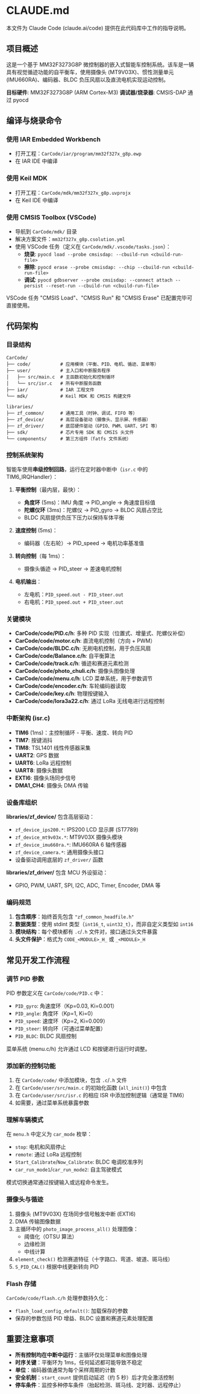 # CLAUDE.md

本文件为 Claude Code (claude.ai/code) 提供在此代码库中工作的指导说明。

## 项目概述

这是一个基于 MM32F3273G8P 微控制器的嵌入式智能车控制系统。该车是一辆具有视觉循迹功能的自平衡车，使用摄像头 (MT9V03X)、惯性测量单元 (IMU660RA)、编码器、BLDC 负压风扇以及直流电机实现运动控制。

**目标硬件**: MM32F3273G8P (ARM Cortex-M3)
**调试器/烧录器**: CMSIS-DAP 通过 pyocd

## 编译与烧录命令

### 使用 IAR Embedded Workbench
- 打开工程：`CarCode/iar/program/mm32f327x_g8p.ewp`
- 在 IAR IDE 中编译

### 使用 Keil MDK
- 打开工程：`CarCode/mdk/mm32f327x_g8p.uvprojx`
- 在 Keil IDE 中编译

### 使用 CMSIS Toolbox (VSCode)
- 导航到 `CarCode/mdk/` 目录
- 解决方案文件：`mm32f327x_g8p.csolution.yml`
- 使用 VSCode 任务（定义在 `CarCode/mdk/.vscode/tasks.json`）：
  - **烧录**: `pyocd load --probe cmsisdap: --cbuild-run <cbuild-run-file>`
  - **擦除**: `pyocd erase --probe cmsisdap: --chip --cbuild-run <cbuild-run-file>`
  - **调试**: `pyocd gdbserver --probe cmsisdap: --connect attach --persist --reset-run --cbuild-run <cbuild-run-file>`

VSCode 任务 "CMSIS Load"、"CMSIS Run" 和 "CMSIS Erase" 已配置完毕可直接使用。

## 代码架构

### 目录结构

```
CarCode/
├── code/           # 应用模块（平衡、PID、电机、循迹、菜单等）
├── user/           # 主入口和中断服务程序
│   ├── src/main.c  # 主函数初始化和控制循环
│   └── src/isr.c   # 所有中断服务函数
├── iar/            # IAR 工程文件
└── mdk/            # Keil MDK 和 CMSIS 构建文件

libraries/
├── zf_common/      # 通用工具（时钟、调试、FIFO 等）
├── zf_device/      # 高层设备驱动（摄像头、显示屏、传感器）
├── zf_driver/      # 底层硬件驱动（GPIO、PWM、UART、SPI 等）
├── sdk/            # 芯片专用 SDK 和 CMSIS 头文件
└── components/     # 第三方组件（fatfs 文件系统）
```

### 控制系统架构

智能车使用**串级控制回路**，运行在定时器中断中（`isr.c` 中的 TIM6_IRQHandler）：

1. **平衡控制**（最内层，最快）：
   - **角度环** (5ms)：IMU 角度 → PID_angle → 角速度目标值
   - **陀螺仪环** (3ms)：陀螺仪 → PID_gyro → BLDC 风扇占空比
   - BLDC 风扇提供负压下压力以保持车体平衡

2. **速度控制** (5ms)：
   - 编码器（左右轮）→ PID_speed → 电机功率基准值

3. **转向控制**（每 1ms）：
   - 摄像头循迹 → PID_steer → 差速电机控制

4. **电机输出**：
   - 左电机：`PID_speed.out - PID_steer.out`
   - 右电机：`PID_speed.out + PID_steer.out`

### 关键模块

- **CarCode/code/PID.c/h**: 多种 PID 实现（位置式、增量式、陀螺仪补偿）
- **CarCode/code/motor.c/h**: 直流电机控制（方向 + PWM）
- **CarCode/code/BLDC.c/h**: 无刷电机控制，用于负压风扇
- **CarCode/code/Balance.c/h**: 自平衡算法
- **CarCode/code/track.c/h**: 循迹和赛道元素检测
- **CarCode/code/photo_chuli.c/h**: 摄像头图像处理
- **CarCode/code/menu.c/h**: LCD 菜单系统，用于参数调节
- **CarCode/code/encoder.c/h**: 车轮编码器读取
- **CarCode/code/key.c/h**: 物理按键输入
- **CarCode/code/lora3a22.c/h**: 通过 LoRa 无线电进行远程控制

### 中断架构 (isr.c)

- **TIM6** (1ms)：主控制循环 - 平衡、速度、转向 PID
- **TIM7**: 按键消抖
- **TIM8**: TSL1401 线性传感器采集
- **UART2**: GPS 数据
- **UART6**: LoRa 远程控制
- **UART8**: 摄像头数据
- **EXTI6**: 摄像头场同步信号
- **DMA1_CH4**: 摄像头 DMA 传输

### 设备库组织

**libraries/zf_device/** 包含高层驱动：
- `zf_device_ips200.*`: IPS200 LCD 显示屏 (ST7789)
- `zf_device_mt9v03x.*`: MT9V03X 摄像头模块
- `zf_device_imu660ra.*`: IMU660RA 6 轴传感器
- `zf_device_camera.*`: 通用摄像头接口
- 设备驱动调用底层的 `zf_driver/` 函数

**libraries/zf_driver/** 包含 MCU 外设驱动：
- GPIO, PWM, UART, SPI, I2C, ADC, Timer, Encoder, DMA 等

### 编码规范

1. **包含顺序**：始终首先包含 `"zf_common_headfile.h"`
2. **数据类型**：使用 stdint 类型（`int16_t`, `uint32_t`），而非自定义类型如 `int16`
3. **模块结构**：每个模块都有 `.c`/`.h` 文件对，接口通过头文件暴露
4. **头文件保护**：格式为 `CODE_<MODULE>_H_` 或 `_<MODULE>_H`

## 常见开发工作流程

### 调节 PID 参数

PID 参数定义在 `CarCode/code/PID.c` 中：
- `PID_gyro`: 角速度环（Kp=0.03, Ki=0.001）
- `PID_angle`: 角度环（Kp=1, Ki=0）
- `PID_speed`: 速度环（Kp=2, Ki=0.009）
- `PID_steer`: 转向环（可通过菜单配置）
- `PID_BLDC`: BLDC 风扇控制

菜单系统 (menu.c/h) 允许通过 LCD 和按键进行运行时调整。

### 添加新的控制功能

1. 在 `CarCode/code/` 中添加模块，包含 `.c`/`.h` 文件
2. 在 `CarCode/user/src/main.c` 的初始化函数 (`all_init()`) 中包含
3. 在 `CarCode/user/src/isr.c` 的相应 ISR 中添加控制逻辑（通常是 TIM6）
4. 如需要，通过菜单系统暴露参数

### 理解车辆模式

在 `menu.h` 中定义为 `car_mode` 枚举：
- `stop`: 电机和风扇停止
- `remote`: 通过 LoRa 远程控制
- `Start_Calibrate`/`Now_Calibrate`: BLDC 电调校准序列
- `car_run_mode1`/`car_run_mode2`: 自主驾驶模式

模式切换通常通过按键输入或远程命令发生。

### 摄像头与循迹

1. 摄像头 (MT9V03X) 在场同步信号触发中断 (EXTI6)
2. DMA 传输图像数据
3. 主循环中的 `photo_image_process_all()` 处理图像：
   - 阈值化（OTSU 算法）
   - 边缘检测
   - 中线计算
4. `element_check()` 检测赛道特征（十字路口、弯道、坡道、斑马线）
5. `S_PID_CAL()` 根据中线更新转向 PID

### Flash 存储

`CarCode/code/flash.c/h` 处理参数持久化：
- `flash_load_config_default()`: 加载保存的参数
- 保存的参数包括 PID 增益、BLDC 设置和赛道元素处理配置

## 重要注意事项

- **所有控制均在中断中运行**：主循环仅处理菜单和图像处理
- **时序关键**：平衡环为 1ms，任何延迟都可能导致不稳定
- **单位**：编码器值通常为每个采样周期的计数
- **安全机制**：`start_count` 提供启动延迟（约 5 秒）后才完全激活控制
- **停车条件**：监控多种停车条件（抬起检测、斑马线、定时器、远程停止）
